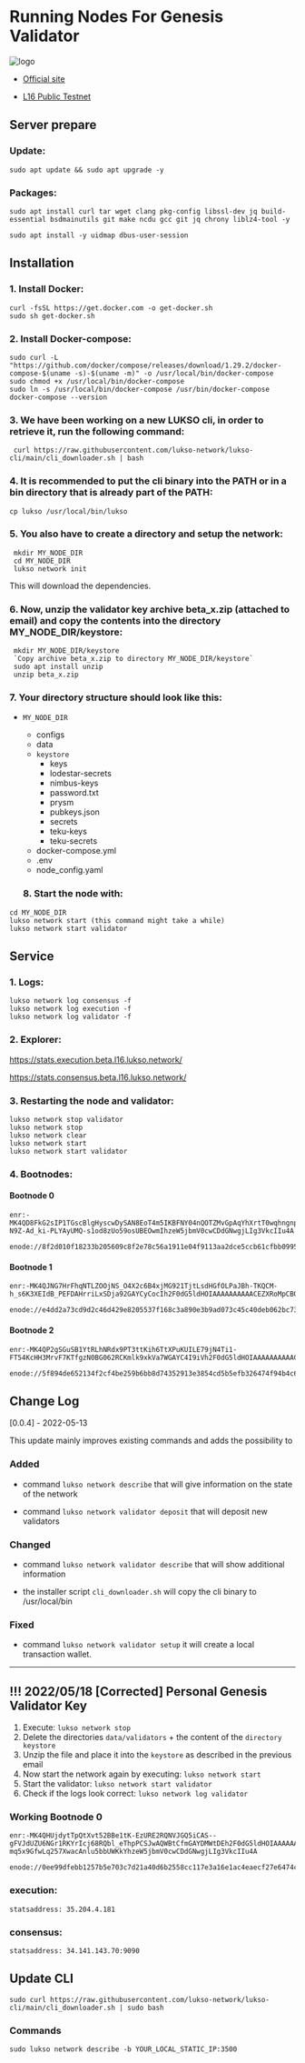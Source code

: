 # Running Nodes For Genesis Validator

![logo](https://miro.medium.com/max/1400/1*FuaS0MBs0hZkyVJx21e9Tw.png)

* [Official site](https://www.lukso.network/)
  
* [L16 Public Testnet](https://docs.lukso.tech/networks/l16-testnet/)


## **Server prepare**

### Update:

```
sudo apt update && sudo apt upgrade -y
```
### Packages:

```
sudo apt install curl tar wget clang pkg-config libssl-dev jq build-essential bsdmainutils git make ncdu gcc git jq chrony liblz4-tool -y
```
```
sudo apt install -y uidmap dbus-user-session
```

## **Installation**

### 1. Install Docker:
```
curl -fsSL https://get.docker.com -o get-docker.sh
sudo sh get-docker.sh
```

### 2. Install Docker-compose:

```
sudo curl -L "https://github.com/docker/compose/releases/download/1.29.2/docker-compose-$(uname -s)-$(uname -m)" -o /usr/local/bin/docker-compose
sudo chmod +x /usr/local/bin/docker-compose
sudo ln -s /usr/local/bin/docker-compose /usr/bin/docker-compose
docker-compose --version
```

### 3. We have been working on a new LUKSO cli, in order to retrieve it, run the following command:

```
 curl https://raw.githubusercontent.com/lukso-network/lukso-cli/main/cli_downloader.sh | bash
```

### 4. It is recommended to put the cli binary into the PATH or in a bin directory that is already part of the PATH:

```
cp lukso /usr/local/bin/lukso
```

### 5. You also have to create a directory and setup the network:

```
 mkdir MY_NODE_DIR
 cd MY_NODE_DIR
 lukso network init
```

This will download the dependencies.

### 6. Now, unzip the validator key archive beta_x.zip (attached to email) and copy the contents into the directory MY_NODE_DIR/keystore:

```
 mkdir MY_NODE_DIR/keystore
 `Copy archive beta_x.zip to directory MY_NODE_DIR/keystore`
 sudo apt install unzip 
 unzip beta_x.zip
```

### 7. Your directory structure should look like this:

* `MY_NODE_DIR`
   * configs
   * data
   * `keystore`
       * keys
       * lodestar-secrets
       * nimbus-keys
       * password.txt
       * prysm
       * pubkeys.json
       * secrets
       * teku-keys
       * teku-secrets
   * docker-compose.yml
   * .env
   * node_config.yaml
  
  ### 8. Start the node with:

```
cd MY_NODE_DIR
lukso network start (this command might take a while)
lukso network start validator
```

## **Service**

### 1. Logs:

```
lukso network log consensus -f
lukso network log execution -f
lukso network log validator -f
```

### 2. Explorer:
https://stats.execution.beta.l16.lukso.network/

https://stats.consensus.beta.l16.lukso.network/


### 3. Restarting the node and validator:

```
lukso network stop validator
lukso network stop
lukso network clear
lukso network start
lukso network start validator
```
### 4. Bootnodes:

#### Bootnode 0
```
enr:-MK4QD8FkG2sIP1TGscBlgHyscwDySAN8EoT4m5IKBFNY04nQOTZMvGpAqYhXrtT0wqhngnpkS2E1C_qO54JbdSajsSGAYC4KBLkh2F0dG5ldHOIAAAAAAAAAACEZXRoMpCBQMXLYgAAcf__________gmlkgnY0gmlwhCJaVcaJc2VjcDI1NmsxoQO_eYR-N9Z-Ad_ki-PLYAyUMQ-s1od8zUo59osUBEOwmIhzeW5jbmV0cwCDdGNwgjLIg3VkcIIu4A
```
```
enode://8f2d010f18233b205609c8f2e78c56a1911e04f9113aa2dce5ccb61cfbb09956c7dbce47a93ca9c35b82f2493398447fdbae1db097bd26476220454b7cea392d@34.90.85.198:30303
```
#### Bootnode 1
```
enr:-MK4QJNG7HrFhqNTLZOOjNS_O4X2c6B4xjMG921TjtLsdHGfOLPaJBh-TKQCM-h_s6K3XEIdB_PEFDAHrriLxSDja92GAYCyCocIh2F0dG5ldHOIAAAAAAAAAACEZXRoMpCBQMXLYgAAcf__________gmlkgnY0gmlwhCJbpv2Jc2VjcDI1NmsxoQIxYwcPw9L7_25e53hmJssY53fAyr48vZCxzdgD5CgNqIhzeW5jbmV0cwCDdGNwgjLIg3VkcIIu4A
```
```
enode://e4dd2a73cd9d2c46d429e8205537f168c3a890e3b9ad073c45c40deb062bc738a5248c654d72c6a3115a9fa68b9140842de1dc6a8a269ece118fb954626ab104@34.91.166.253:30303
```
#### Bootnode 2
```
enr:-MK4QP2gSGuSB1YtRLhNRdx9PT3ttKih6TtXPuKUILE79jN4Ti1-FT54KcHH3MrvF7KTfgzN0BG062RCKmlk9xkVa7WGAYC4I9iVh2F0dG5ldHOIAAAAAAAAAACEZXRoMpCBQMXLYgAAcf__________gmlkgnY0gmlwhCJbMxaJc2VjcDI1NmsxoQNiwNrzDkDeTLxEF36JAwE5icN5FCK0WrgFEitt1mBDmIhzeW5jbmV0cwCDdGNwgjLIg3VkcIIu4A
```
```
enode://5f894de652134f2cf4be259b6bb8d74352913e3854cd5b5efb326474f94b4c6366a402e9493e26922e5ffc53a7f6ff6e34e76e99161c2999c9e3e1eaa34751e6@34.91.51.22:30303
```

## **Change Log**
[0.0.4] - 2022-05-13

This update mainly improves existing commands and adds the possibility to

### Added


* command `lukso network describe` that will give information on the state of the network

* command `lukso network validator deposit` that will deposit new validators

### Changed

* command `lukso network validator describe` that will show additional information

* the installer script `cli_downloader.sh` will copy the cli binary to /usr/local/bin

### Fixed

* command `lukso network validator setup` it will create a local transaction wallet.

___

## **!!! 2022/05/18 [Corrected] Personal Genesis Validator Key**

1. Execute: `lukso network stop`
2. Delete the directories `data/validators` + the content of the `directory keystore`
3. Unzip the file and place it into the `keystore` as described in the previous email
4. Now start the network again by executing: `lukso network start`
5. Start the validator: `lukso network start validator`
6. Check if the logs look correct: `lukso network log validator`


  ### Working Bootnode 0
```
enr:-MK4QHUjdytTpQtXvt52BBe1tK-EzURE2RQNVJGQ5iCAS--gFVJdUZU6NGr1RKYrIcj68RQbl_eThpPCSJwAQWBtCfmGAYDMWtDEh2F0dG5ldHOIAAAAAAAAAACEZXRoMpCBQMXLYgAAcf__________gmlkgnY0gmlwhCJaVcaJc2VjcDI1NmsxoQM1pj4H27XIBC_t-mq5x9GfwLq257XwacAnlu5bbUWKkYhzeW5jbmV0cwCDdGNwgjLIg3VkcIIu4A
```
```
enode://0ee99dfebb1257b5e703c7d21a40d6b2558cc117e3a16e1ac4eaecf27e6474cf3757817bd65affe2de0ff3223eb2368775f9f1380f3cb915d1633638b7b37ec1@34.90.85.198:30303
``` 

### execution:

    statsaddress: 35.204.4.181

### consensus:

    statsaddress: 34.141.143.70:9090
 
    
## **Update CLI**
```
sudo curl https://raw.githubusercontent.com/lukso-network/lukso-cli/main/cli_downloader.sh | sudo bash
```

### Commands

```
sudo lukso network describe -b YOUR_LOCAL_STATIC_IP:3500
```
